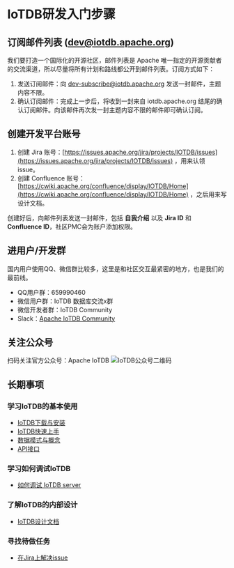 ﻿# IoTDB研发入门步骤
## 订阅邮件列表 (dev@iotdb.apache.org)
我们要打造一个国际化的开源社区，邮件列表是 Apache 唯一指定的开源贡献者的交流渠道，所以尽量将所有计划和路线都公开到邮件列表。订阅方式如下：

 1. 发送订阅邮件：向 [dev-subscribe@iotdb.apache.org](dev-subscribe@iotdb.apache.org) 发送一封邮件，主题内容不限。
 2. 确认订阅邮件：完成上一步后，将收到一封来自 iotdb.apache.org 结尾的确认订阅邮件。向该邮件再次发一封主题内容不限的邮件即可确认订阅。

## 创建开发平台账号

 1. 创建 Jira 账号：[https://issues.apache.org/jira/projects/IOTDB/issues](https://issues.apache.org/jira/projects/IOTDB/issues)  ，用来认领 issue。
 2. 创建 Confluence 账号：[https://cwiki.apache.org/confluence/display/IOTDB/Home](https://cwiki.apache.org/confluence/display/IOTDB/Home) ，之后用来写设计文档。

创建好后，向邮件列表发送一封邮件，包括 **自我介绍** 以及 **Jira ID** 和 **Confluence ID**，社区PMC会为账户添加权限。

## 进用户/开发群
国内用户使用QQ、微信群比较多，这里是和社区交互最紧密的地方，也是我们的最前线。

 - QQ用户群：659990460
 - 微信用户群：IoTDB 数据库交流x群
 - 微信开发者群：IoTDB Community
 - Slack：[Apache IoTDB Community](https://join.slack.com/t/apacheiotdb/shared_invite/zt-qvso1nj8-7715TpySZtZqmyG5qXQwpg)

## 关注公众号
扫码关注官方公众号：Apache IoTDB
![IoTDB公众号二维码](https://img-blog.csdnimg.cn/907f9d614b2f47e3b0c66a7c53bcbd5d.png#pic_left)

## 长期事项
### 学习IoTDB的基本使用

 - [IoTDB下载与安装](https://iotdb.apache.org/zh/UserGuide/Master/QuickStart/WayToGetIoTDB.html)
 - [IoTDB快速上手](https://iotdb.apache.org/zh/UserGuide/Master/QuickStart/QuickStart.html)
 - [数据模式与概念](https://iotdb.apache.org/zh/UserGuide/Master/Data-Concept/Data-Model-and-Terminology.html)
 - [API接口](https://iotdb.apache.org/zh/UserGuide/Master/API/Programming-Java-Native-API.html)

### 学习如何调试IoTDB

 - [如何调试 IoTDB server](https://my.oschina.net/u/3664598/blog/4500279)

### 了解IoTDB的内部设计

 - [IoTDB设计文档](https://cwiki.apache.org/confluence/display/IOTDB/Home)

### 寻找待做任务

 - [在Jira上解决issue](https://issues.apache.org/jira/projects/IOTDB/issues)

